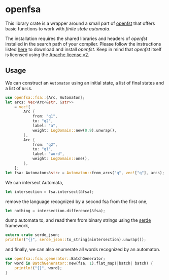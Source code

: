 # openfsa

This library crate is a wrapper around a small part of [openfst](http://www.openfst.org/) that offers basic functions to work with *finite state automata*.

The installation requires the shared libraries and headers of *openfst* installed in the search path of your compiler.
Please follow the instructions listed [here](http://www.openfst.org/twiki/bin/view/FST/FstDownload) to download and install *openfst*.
Keep in mind that *openfst* itself is licensed using the [Apache license v2](http://www.apache.org/licenses/LICENSE-2.0).

## Usage

We can construct an `Automaton` using an initial state, a list of final states and a list of `Arc`s.
```rust
use openfsa::fsa::{Arc, Automaton};
let arcs: Vec<Arc<&str, &str>>
    = vec![
        Arc {
            from: "q1",
            to: "q2",
            label: "a",
            weight: LogDomain::new(0.9).unwrap(),
        },
        Arc {
            from: "q2",
            to: "q1",
            label: "word",
            weight: LogDomain::one(),
        },
    ];
let fsa: Automaton<&str> = Automaton::from_arcs("q", vec!["q"], arcs);
```

We can intersect Automata,
```rust
let intersection = fsa.intersect(&fsa);
```
remove the language recognized by a second fsa from the first one,
```rust
let nothing = intersection.difference(&fsa);
```
dump automata to, and read them from binary strings using the [serde](https://github.com/serde-rs/serde) framework,
```rust
extern crate serde_json;
println!("{}", serde_json::to_string(&intersection).unwrap());
```
and finally, we can also enumerate all words recognized by an automaton.
```rust
use openfsa::fsa::generator::BatchGenerator;
for word in BatchGenerator::new(fsa, 1).flat_map(|batch| batch) {
    println!("{}", word);
}
```